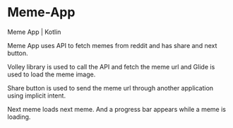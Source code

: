 # Meme-App
Meme App | Kotlin

Meme App uses API to fetch memes from reddit and has share and next button.

Volley library is used to call the API and fetch the meme url and Glide is used to load the meme image.

Share button is used to send the meme url through another application using implicit intent.

Next meme loads next meme. And a progress bar appears while a meme is loading.
